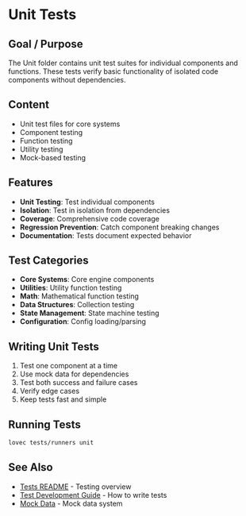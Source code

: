 # Unit Tests

## Goal / Purpose

The Unit folder contains unit test suites for individual components and functions. These tests verify basic functionality of isolated code components without dependencies.

## Content

- Unit test files for core systems
- Component testing
- Function testing
- Utility testing
- Mock-based testing

## Features

- **Unit Testing**: Test individual components
- **Isolation**: Test in isolation from dependencies
- **Coverage**: Comprehensive code coverage
- **Regression Prevention**: Catch component breaking changes
- **Documentation**: Tests document expected behavior

## Test Categories

- **Core Systems**: Core engine components
- **Utilities**: Utility function testing
- **Math**: Mathematical function testing
- **Data Structures**: Collection testing
- **State Management**: State machine testing
- **Configuration**: Config loading/parsing

## Writing Unit Tests

1. Test one component at a time
2. Use mock data for dependencies
3. Test both success and failure cases
4. Verify edge cases
5. Keep tests fast and simple

## Running Tests

```bash
lovec tests/runners unit
```

## See Also

- [Tests README](../README.md) - Testing overview
- [Test Development Guide](../TEST_DEVELOPMENT_GUIDE.md) - How to write tests
- [Mock Data](../mock/README.md) - Mock data system
